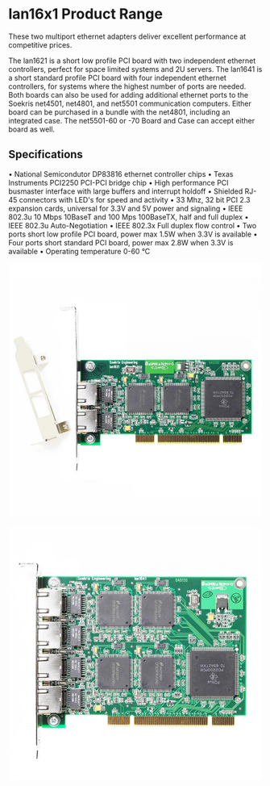 # lan16x1 Product Range

These two multiport ethernet adapters deliver excellent performance at competitive prices.

The lan1621 is a short low profile PCI board with two independent ethernet controllers, perfect for space limited systems and 2U servers. The lan1641 is a short standard profile PCI board with four independent ethernet controllers, for systems where the highest number of ports are needed. Both boards can also be used for adding additional ethernet ports to the Soekris net4501, net4801, and net5501 communication computers. Either board can be purchased in a bundle with the net4801, including an integrated case. The net5501-60 or -70 Board and Case can accept either board as well.

## Specifications
•  National Semicondutor DP83816 ethernet controller chips
•  Texas Instruments PCI2250 PCI-PCI bridge chip
•  High performance PCI busmaster interface with large buffers and interrupt holdoff
•  Shielded RJ-45 connectors with LED's for speed and activity
•  33 Mhz, 32 bit PCI 2.3 expansion cards, universal for 3.3V and 5V power and signaling
•  IEEE 802.3u 10 Mbps 10BaseT and 100 Mps 100BaseTX, half and full duplex
•  IEEE 802.3u Auto-Negotiation
•  IEEE 802.3x Full duplex flow control
•  Two ports short low profile PCI board, power max 1.5W when 3.3V is available
•  Four ports short standard PCI board, power max 2.8W when 3.3V is available
•  Operating temperature 0-60 °C

![lan1621](../media/wysiwyg/lan1621_front_big_new.jpg)

![lan1641](../media/wysiwyg/lan1641_front_big_new.jpg)